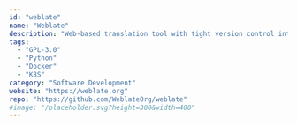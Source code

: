 ```yaml
---
id: "weblate"
name: "Weblate"
description: "Web-based translation tool with tight version control integration."
tags:
  - "GPL-3.0"
  - "Python"
  - "Docker"
  - "K8S"
category: "Software Development"
website: "https://weblate.org"
repo: "https://github.com/WeblateOrg/weblate"
#image: "/placeholder.svg?height=300&width=400"
---
```


